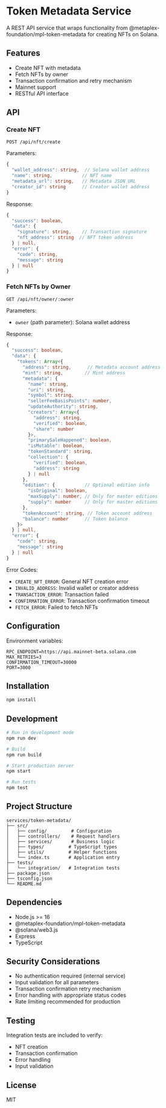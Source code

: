 # Token Metadata Service

A REST API service that wraps functionality from @metaplex-foundation/mpl-token-metadata for creating NFTs on Solana.

## Features

- Create NFT with metadata
- Fetch NFTs by owner
- Transaction confirmation and retry mechanism
- Mainnet support
- RESTful API interface

## API

### Create NFT
```http
POST /api/nft/create
```

Parameters:
```typescript
{
  "wallet_address": string,  // Solana wallet address
  "name": string,           // NFT name
  "metadata_url": string,   // Metadata JSON URL
  "creator_id": string      // Creator wallet address
}
```

Response:
```typescript
{
  "success": boolean,
  "data": {
    "signature": string,    // Transaction signature
    "nft_address": string  // NFT token address
  } | null,
  "error": {
    "code": string,
    "message": string
  } | null
}
```

### Fetch NFTs by Owner
```http
GET /api/nft/owner/:owner
```

Parameters:
- `owner` (path parameter): Solana wallet address

Response:
```typescript
{
  "success": boolean,
  "data": {
    "tokens": Array<{
      "address": string,      // Metadata account address
      "mint": string,        // Mint address
      "metadata": {
        "name": string,
        "uri": string,
        "symbol": string,
        "sellerFeeBasisPoints": number,
        "updateAuthority": string,
        "creators": Array<{
          "address": string,
          "verified": boolean,
          "share": number
        }>,
        "primarySaleHappened": boolean,
        "isMutable": boolean,
        "tokenStandard": string,
        "collection": {
          "verified": boolean,
          "address": string
        } | null
      },
      "edition": {           // Optional edition info
        "isOriginal": boolean,
        "maxSupply": number, // Only for master editions
        "supply": number     // Only for master editions
      },
      "tokenAccount": string, // Token account address
      "balance": number      // Token balance
    }>
  } | null,
  "error": {
    "code": string,
    "message": string
  } | null
}
```

Error Codes:
- `CREATE_NFT_ERROR`: General NFT creation error
- `INVALID_ADDRESS`: Invalid wallet or creator address
- `TRANSACTION_ERROR`: Transaction failed
- `CONFIRMATION_ERROR`: Transaction confirmation timeout
- `FETCH_ERROR`: Failed to fetch NFTs


## Configuration

Environment variables:
```
RPC_ENDPOINT=https://api.mainnet-beta.solana.com
MAX_RETRIES=3
CONFIRMATION_TIMEOUT=30000
PORT=3000
```

## Installation

```bash
npm install
```

## Development

```bash
# Run in development mode
npm run dev

# Build
npm run build

# Start production server
npm start

# Run tests
npm test
```

## Project Structure

```
services/token-metadata/
├── src/
│   ├── config/         # Configuration
│   ├── controllers/    # Request handlers
│   ├── services/       # Business logic
│   ├── types/         # TypeScript types
│   ├── utils/         # Helper functions
│   └── index.ts       # Application entry
├── tests/
│   └── integration/   # Integration tests
├── package.json
├── tsconfig.json
└── README.md
```

## Dependencies

- Node.js >= 16
- @metaplex-foundation/mpl-token-metadata
- @solana/web3.js
- Express
- TypeScript

## Security Considerations

- No authentication required (internal service)
- Input validation for all parameters
- Transaction confirmation retry mechanism
- Error handling with appropriate status codes
- Rate limiting recommended for production

## Testing

Integration tests are included to verify:
- NFT creation
- Transaction confirmation
- Error handling
- Input validation

## License

MIT
